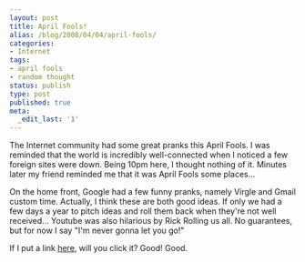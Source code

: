 ```yaml
---
layout: post
title: April Fools!
alias: /blog/2008/04/04/april-fools/
categories:
- Internet
tags:
- april fools
- random thought
status: publish
type: post
published: true
meta:
  _edit_last: '1'
---
```

The Internet community had some great pranks this April Fools. I was reminded that the world is incredibly well-connected when I noticed a few foreign sites were down. Being 10pm here, I thought nothing of it. Minutes later my friend reminded me that it was April Fools some places...

On the home front, Google had a few funny pranks, namely Virgle and Gmail custom time. Actually, I think these are both good ideas. If only we had a few days a year to pitch ideas and roll them back when they're not well received... Youtube was also hilarious by Rick Rolling us all. No guarantees, but for now I say "I'm never gonna let you go!"

If I put a link <a title="clicky" href="http://www.youtube.com/watch?v=eBGIQ7ZuuiU">here</a>, will you click it? Good! Good.

